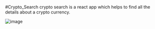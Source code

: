 #Crypto_Search
crypto search is a react app which helps to find all the details about a crypto currency.


![image](https://user-images.githubusercontent.com/67832437/184636488-b6fd1190-12fa-49bc-8e3c-a4c3031912c5.png)
